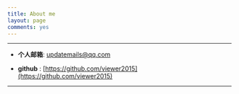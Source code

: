 ```yaml
---
title: About me
layout: page
comments: yes
---
```

        
-------------------------------------------------

 - **个人邮箱**: updatemails@qq.com      

 - **github** : [https://github.com/viewer2015](https://github.com/viewer2015) 

 -------------------------------------------------